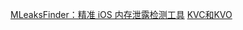 [MLeaksFinder：精准 iOS 内存泄露检测工具](http://wereadteam.github.io/2016/02/22/MLeaksFinder/?from=singlemessage&isappinstalled=0)
[KVC和KVO](https://www.jianshu.com/p/f1393d10109d)
